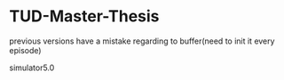 # TUD-Master-Thesis

previous versions have a mistake regarding to buffer(need to init it every episode)

simulator5.0
